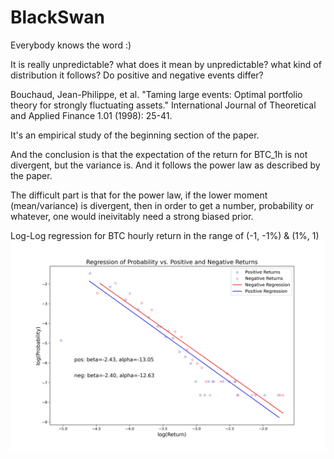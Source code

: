 # BlackSwan

Everybody knows the word :)

It is really unpredictable? what does it mean by unpredictable? what kind of distribution it follows? Do positive and negative events differ?

Bouchaud, Jean-Philippe, et al. "Taming large events: Optimal portfolio theory for strongly fluctuating assets." International Journal of Theoretical and Applied Finance 1.01 (1998): 25-41.

It's an empirical study of the beginning section of the paper.

And the conclusion is that the expectation of the return for BTC_1h is not divergent, but the variance is. And it follows the power law as described by the paper.

The difficult part is that for the power law, if the lower moment (mean/variance) is divergent, then in order to get a number, probability or whatever, one would ineivitably need a strong biased prior. 


Log-Log regression for BTC hourly return in the range of (-1, -1%) & (1%, 1)
![1](./lnln0.01_1.jpg)




